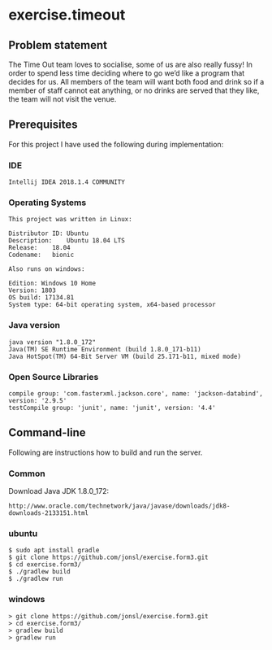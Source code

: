 # exercise.timeout
## Problem statement
The Time Out team loves to socialise, some of us are also really fussy! In order to spend less time deciding where to go we’d like a program that decides for us. All members of the team will want both food and drink so if a member of staff cannot eat anything, or no drinks are served that they like, the team will not visit the venue.
## Prerequisites
For this project I have used the following during implementation:
### IDE
```
Intellij IDEA 2018.1.4 COMMUNITY  
```
### Operating Systems
```
This project was written in Linux:

Distributor ID:	Ubuntu
Description:	Ubuntu 18.04 LTS
Release:	18.04
Codename:	bionic
```
```
Also runs on windows:

Edition: Windows 10 Home
Version: 1803
OS build: 17134.81
System type: 64-bit operating system, x64-based processor
```
### Java version
```
java version "1.8.0_172"
Java(TM) SE Runtime Environment (build 1.8.0_171-b11)
Java HotSpot(TM) 64-Bit Server VM (build 25.171-b11, mixed mode)
```
### Open Source Libraries
```
compile group: 'com.fasterxml.jackson.core', name: 'jackson-databind', version: '2.9.5'
testCompile group: 'junit', name: 'junit', version: '4.4'
```
## Command-line
Following are instructions how to build and run the server.
### Common
Download Java JDK 1.8.0_172: 
```
http://www.oracle.com/technetwork/java/javase/downloads/jdk8-downloads-2133151.html
```
### ubuntu
```
$ sudo apt install gradle
$ git clone https://github.com/jonsl/exercise.form3.git
$ cd exercise.form3/
$ ./gradlew build
$ ./gradlew run
```
### windows
```
> git clone https://github.com/jonsl/exercise.form3.git
> cd exercise.form3/
> gradlew build
> gradlew run
```

